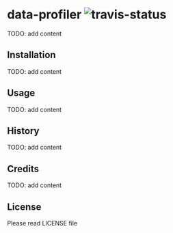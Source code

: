 data-profiler ![travis-status](https://travis-ci.org/giagiannis/data-profiler.svg?branch=master)
=============
TODO: add content

Installation
------------
TODO: add content

Usage
-----
TODO: add content

History
-------
TODO: add content

Credits
-------
TODO: add content

License
-------
Please read LICENSE file

